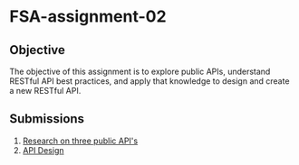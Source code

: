 # FSA-assignment-02

## Objective

The objective of this assignment is to explore public APIs, understand RESTful API best practices, and apply that knowledge to design and create a new RESTful API.

## Submissions

1. [Research on three public API's](./01-research/README.md)
2. [API Design](./02-api-design/README.md)